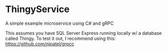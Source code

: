 # ThingyService
A simple example microservice using C# and gRPC


This assumes you have SQL Server Express running locally w/ a database called Thingy.
To test it out, I recommend using this: https://github.com/njpatel/grpcc

